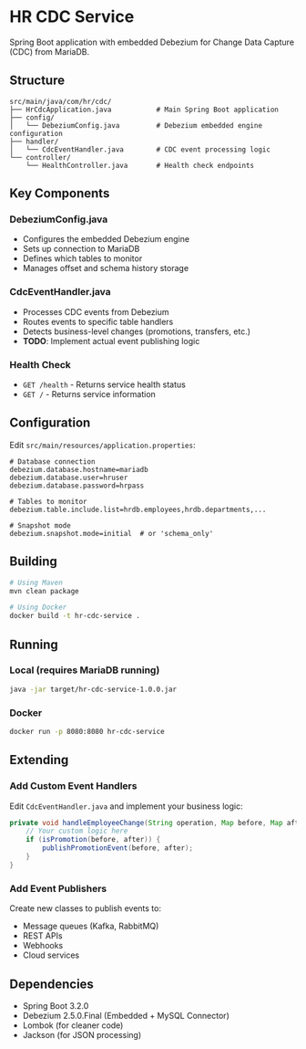 # HR CDC Service

Spring Boot application with embedded Debezium for Change Data Capture (CDC) from MariaDB.

## Structure

```
src/main/java/com/hr/cdc/
├── HrCdcApplication.java           # Main Spring Boot application
├── config/
│   └── DebeziumConfig.java         # Debezium embedded engine configuration
├── handler/
│   └── CdcEventHandler.java        # CDC event processing logic
└── controller/
    └── HealthController.java       # Health check endpoints
```

## Key Components

### DebeziumConfig.java
- Configures the embedded Debezium engine
- Sets up connection to MariaDB
- Defines which tables to monitor
- Manages offset and schema history storage

### CdcEventHandler.java
- Processes CDC events from Debezium
- Routes events to specific table handlers
- Detects business-level changes (promotions, transfers, etc.)
- **TODO**: Implement actual event publishing logic

### Health Check
- `GET /health` - Returns service health status
- `GET /` - Returns service information

## Configuration

Edit `src/main/resources/application.properties`:

```properties
# Database connection
debezium.database.hostname=mariadb
debezium.database.user=hruser
debezium.database.password=hrpass

# Tables to monitor
debezium.table.include.list=hrdb.employees,hrdb.departments,...

# Snapshot mode
debezium.snapshot.mode=initial  # or 'schema_only'
```

## Building

```bash
# Using Maven
mvn clean package

# Using Docker
docker build -t hr-cdc-service .
```

## Running

### Local (requires MariaDB running)
```bash
java -jar target/hr-cdc-service-1.0.0.jar
```

### Docker
```bash
docker run -p 8080:8080 hr-cdc-service
```

## Extending

### Add Custom Event Handlers

Edit `CdcEventHandler.java` and implement your business logic:

```java
private void handleEmployeeChange(String operation, Map before, Map after) {
    // Your custom logic here
    if (isPromotion(before, after)) {
        publishPromotionEvent(before, after);
    }
}
```

### Add Event Publishers

Create new classes to publish events to:
- Message queues (Kafka, RabbitMQ)
- REST APIs
- Webhooks
- Cloud services

## Dependencies

- Spring Boot 3.2.0
- Debezium 2.5.0.Final (Embedded + MySQL Connector)
- Lombok (for cleaner code)
- Jackson (for JSON processing)
